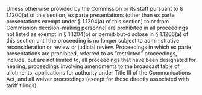 Unless otherwise provided by the Commission or its staff pursuant to § 1.1200(a) of this section, ex parte presentations (other than ex parte presentations exempt under § 1.1204(a) of this section) to or from Commission decision-making personnel are prohibited in all proceedings not listed as exempt in § 1.1204(b) or permit-but-disclose in § 1.1206(a) of this section until the proceeding is no longer subject to administrative reconsideration or review or judicial review. Proceedings in which ex parte presentations are prohibited, referred to as “restricted” proceedings, include, but are not limited to, all proceedings that have been designated for hearing, proceedings involving amendments to the broadcast table of allotments, applications for authority under Title III of the Communications Act, and all waiver proceedings (except for those directly associated with tariff filings).
                

